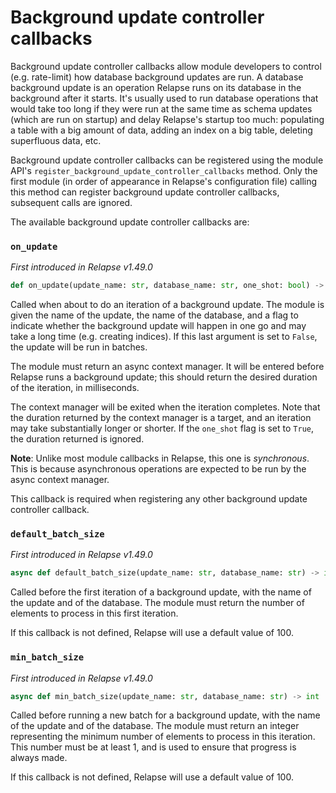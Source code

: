 # Background update controller callbacks

Background update controller callbacks allow module developers to control (e.g. rate-limit)
how database background updates are run. A database background update is an operation
Relapse runs on its database in the background after it starts. It's usually used to run
database operations that would take too long if they were run at the same time as schema
updates (which are run on startup) and delay Relapse's startup too much: populating a
table with a big amount of data, adding an index on a big table, deleting superfluous data,
etc.

Background update controller callbacks can be registered using the module API's
`register_background_update_controller_callbacks` method. Only the first module (in order
of appearance in Relapse's configuration file) calling this method can register background
update controller callbacks, subsequent calls are ignored.

The available background update controller callbacks are:

### `on_update`

_First introduced in Relapse v1.49.0_

```python
def on_update(update_name: str, database_name: str, one_shot: bool) -> AsyncContextManager[int]
```

Called when about to do an iteration of a background update. The module is given the name
of the update, the name of the database, and a flag to indicate whether the background
update will happen in one go and may take a long time (e.g. creating indices). If this last
argument is set to `False`, the update will be run in batches.

The module must return an async context manager. It will be entered before Relapse runs a 
background update; this should return the desired duration of the iteration, in
milliseconds.

The context manager will be exited when the iteration completes. Note that the duration
returned by the context manager is a target, and an iteration may take substantially longer
or shorter. If the `one_shot` flag is set to `True`, the duration returned is ignored.

__Note__: Unlike most module callbacks in Relapse, this one is _synchronous_. This is
because asynchronous operations are expected to be run by the async context manager.

This callback is required when registering any other background update controller callback.

### `default_batch_size`

_First introduced in Relapse v1.49.0_

```python
async def default_batch_size(update_name: str, database_name: str) -> int
```

Called before the first iteration of a background update, with the name of the update and
of the database. The module must return the number of elements to process in this first
iteration.

If this callback is not defined, Relapse will use a default value of 100.

### `min_batch_size`

_First introduced in Relapse v1.49.0_

```python
async def min_batch_size(update_name: str, database_name: str) -> int
```

Called before running a new batch for a background update, with the name of the update and
of the database. The module must return an integer representing the minimum number of
elements to process in this iteration. This number must be at least 1, and is used to
ensure that progress is always made.

If this callback is not defined, Relapse will use a default value of 100.
